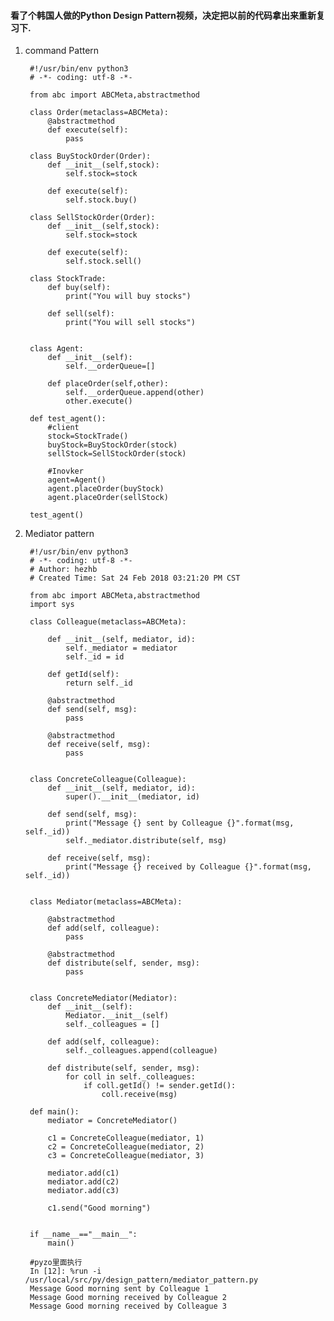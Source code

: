 #### 看了个韩国人做的Python Design Pattern视频，决定把以前的代码拿出来重新复习下.  

1. command Pattern

        

        #!/usr/bin/env python3
        # -*- coding: utf-8 -*-
    
        from abc import ABCMeta,abstractmethod
    
        class Order(metaclass=ABCMeta):
            @abstractmethod
            def execute(self):
                pass
    
        class BuyStockOrder(Order):
            def __init__(self,stock):
                self.stock=stock
    
            def execute(self):
                self.stock.buy()
    
        class SellStockOrder(Order):
            def __init__(self,stock):
                self.stock=stock
    
            def execute(self):
                self.stock.sell()
    
        class StockTrade:
            def buy(self):
                print("You will buy stocks")
            
            def sell(self):
                print("You will sell stocks")
    
    
        class Agent:
            def __init__(self):
                self.__orderQueue=[]
    
            def placeOrder(self,other):
                self.__orderQueue.append(other)
                other.execute()
    
        def test_agent():
            #client
            stock=StockTrade()
            buyStock=BuyStockOrder(stock)
            sellStock=SellStockOrder(stock)
    
            #Inovker
            agent=Agent()
            agent.placeOrder(buyStock)
            agent.placeOrder(sellStock)
    
        test_agent()
    

2. Mediator pattern  

        

        #!/usr/bin/env python3
        # -*- coding: utf-8 -*-
        # Author: hezhb
        # Created Time: Sat 24 Feb 2018 03:21:20 PM CST
    
        from abc import ABCMeta,abstractmethod
        import sys
    
        class Colleague(metaclass=ABCMeta):
            
            def __init__(self, mediator, id):
                self._mediator = mediator
                self._id = id
            
            def getId(self):
                return self._id
            
            @abstractmethod
            def send(self, msg):
                pass
            
            @abstractmethod
            def receive(self, msg):
                pass
                
    
        class ConcreteColleague(Colleague):
            def __init__(self, mediator, id):
                super().__init__(mediator, id)
            
            def send(self, msg):
                print("Message {} sent by Colleague {}".format(msg, self._id))
                self._mediator.distribute(self, msg)
            
            def receive(self, msg):
                print("Message {} received by Colleague {}".format(msg, self._id))
            
    
        class Mediator(metaclass=ABCMeta):
            
            @abstractmethod
            def add(self, colleague):
                pass
            
            @abstractmethod
            def distribute(self, sender, msg):
                pass
            
    
        class ConcreteMediator(Mediator):
            def __init__(self):
                Mediator.__init__(self)
                self._colleagues = []
            
            def add(self, colleague):
                self._colleagues.append(colleague)
                
            def distribute(self, sender, msg):
                for coll in self._colleagues:
                    if coll.getId() != sender.getId():
                        coll.receive(msg)
    
        def main():
            mediator = ConcreteMediator()
            
            c1 = ConcreteColleague(mediator, 1)
            c2 = ConcreteColleague(mediator, 2)
            c3 = ConcreteColleague(mediator, 3)
            
            mediator.add(c1)
            mediator.add(c2)
            mediator.add(c3)
            
            c1.send("Good morning")
            
            
        if __name__=="__main__":
            main()
    
        #pyzo里面执行
        In [12]: %run -i /usr/local/src/py/design_pattern/mediator_pattern.py
        Message Good morning sent by Colleague 1
        Message Good morning received by Colleague 2
        Message Good morning received by Colleague 3
    
    